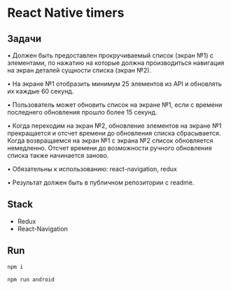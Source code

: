 # React Native timers

## Задачи

• Должен быть предоставлен прокручиваемый список (экран №1) с элементами, по нажатию на которые должна производиться навигация на экран деталей сущности списка (экран №2).

• На экране №1 отобразить минимум 25 элементов из API и обновлять их каждые 60 секунд.

• Пользователь может обновить список на экране №1, если с времени последнего обновления прошло более 15 секунд.

• Когда переходим на экран №2, обновление элементов на экране №1 прекращается и отсчет времени до обновления списка сбрасывается. Когда возвращаемся на экран №1 с экрана №2 список обновляется немедленно. Отсчет времени до возможности ручного обновления списка также начинается заново.

• Обязательны к использованию: react-navigation, redux

• Результат должен быть в публичном репозитории с readme.

## Stack

- Redux
- React-Navigation

## Run

```bash
npm i
```

```bash
npm run android
```
